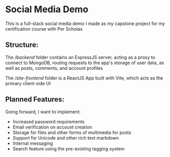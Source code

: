 # Social Media Demo

This is a full-stack social media demo I made as my capstone project for my certification course with Per Scholas

## Structure:

The */backend* folder contains an ExpressJS server, acting as a proxy to connect to MongoDB, routing requests to the app's storage of user data, as well as posts, comments, and account profiles

The */site-frontend* folder is a ReactJS App built with Vite, which acts as the primary client-side UI

## Planned Features:

Going forward, I want to implement:

- Increased password requirements
- Email verification on account creation
- Storage for files and other forms of multimedia for posts
- Support for Unicode and other rich text markdown
- Internal messaging
- Search feature using the pre-existing tagging system
